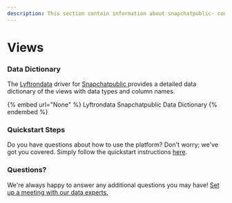 ```yaml
---
description: This section contain information about snapchatpublic- connector views information
---
```


# Views

### Data Dictionary

The [Lyftrondata](https://www.lyftrondata.com/) driver for [Snapchatpublic ](None/)[ ](https://www.lyftrondata.com/integration/snapchatpublic-/)provides a detailed data dictionary of the views with data types and column names.

{% embed url="None" %}
Lyftrondata Snapchatpublic  Data Dictionary
{% endembed %}

### Quickstart Steps

Do you have questions about how to use the platform? Don't worry; we've got you covered. Simply follow the quickstart instructions [here](../README.md).

### Questions? <a href="#questions" id="questions"></a>

We're always happy to answer any additional questions you may have! [Set up a meeting with our data experts.](https://www.lyftrondata.com/book-a-meeting/)


